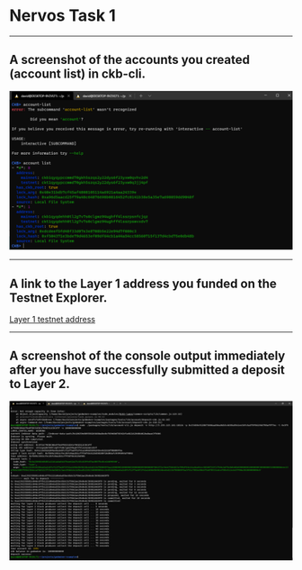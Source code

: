 <h1>Nervos Task 1 </h1>
<hr>
<h2>A screenshot of the accounts you created (account list) in ckb-cli.</h2>
<p align="center">
    <img src="./AccountList-CKB.PNG">
</p>
<hr>
<h2>A link to the Layer 1 address you funded on the Testnet Explorer.</h2>
<a href="https://explorer.nervos.org/aggron/address/ckt1qyqdehh0tl2g7v7s0clgwz94ughff4lssrpswvxdv7">Layer 1 testnet address</a>
<hr>
<h2>A screenshot of the console output immediately after you have successfully submitted a deposit to Layer 2.</h2>
<p align="center">
    <img src="./Layer2Deposit.PNG">
</p>
